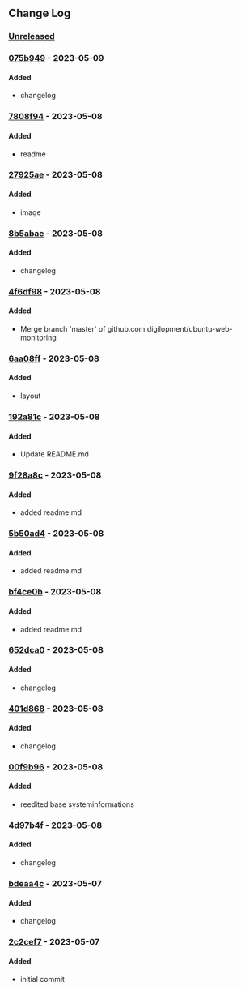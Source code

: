 ## Change Log
### [Unreleased][unreleased]

### [075b949] - 2023-05-09
#### Added
- changelog

### [7808f94] - 2023-05-08
#### Added
- readme

### [27925ae] - 2023-05-08
#### Added
- image

### [8b5abae] - 2023-05-08
#### Added
- changelog

### [4f6df98] - 2023-05-08
#### Added
- Merge branch 'master' of github.com:digilopment/ubuntu-web-monitoring

### [6aa08ff] - 2023-05-08
#### Added
- layout

### [192a81c] - 2023-05-08
#### Added
- Update README.md

### [9f28a8c] - 2023-05-08
#### Added
- added readme.md

### [5b50ad4] - 2023-05-08
#### Added
- added readme.md

### [bf4ce0b] - 2023-05-08
#### Added
- added readme.md

### [652dca0] - 2023-05-08
#### Added
- changelog

### [401d868] - 2023-05-08
#### Added
- changelog

### [00f9b96] - 2023-05-08
#### Added
- reedited base systeminformations

### [4d97b4f] - 2023-05-08
#### Added
- changelog

### [bdeaa4c] - 2023-05-07
#### Added
- changelog

### [2c2cef7] - 2023-05-07
#### Added
- initial commit

[unreleased]: https://github.com/digilopment/ubuntu-web-monitoring/compare/d7df1a4...HEAD
[075b949]: https://github.com/digilopment/ubuntu-web-monitoring/commit/075b949
[7808f94]: https://github.com/digilopment/ubuntu-web-monitoring/commit/7808f94
[27925ae]: https://github.com/digilopment/ubuntu-web-monitoring/commit/27925ae
[8b5abae]: https://github.com/digilopment/ubuntu-web-monitoring/commit/8b5abae
[4f6df98]: https://github.com/digilopment/ubuntu-web-monitoring/commit/4f6df98
[6aa08ff]: https://github.com/digilopment/ubuntu-web-monitoring/commit/6aa08ff
[192a81c]: https://github.com/digilopment/ubuntu-web-monitoring/commit/192a81c
[9f28a8c]: https://github.com/digilopment/ubuntu-web-monitoring/commit/9f28a8c
[5b50ad4]: https://github.com/digilopment/ubuntu-web-monitoring/commit/5b50ad4
[bf4ce0b]: https://github.com/digilopment/ubuntu-web-monitoring/commit/bf4ce0b
[652dca0]: https://github.com/digilopment/ubuntu-web-monitoring/commit/652dca0
[401d868]: https://github.com/digilopment/ubuntu-web-monitoring/commit/401d868
[00f9b96]: https://github.com/digilopment/ubuntu-web-monitoring/commit/00f9b96
[4d97b4f]: https://github.com/digilopment/ubuntu-web-monitoring/commit/4d97b4f
[bdeaa4c]: https://github.com/digilopment/ubuntu-web-monitoring/commit/bdeaa4c
[2c2cef7]: https://github.com/digilopment/ubuntu-web-monitoring/commit/2c2cef7
